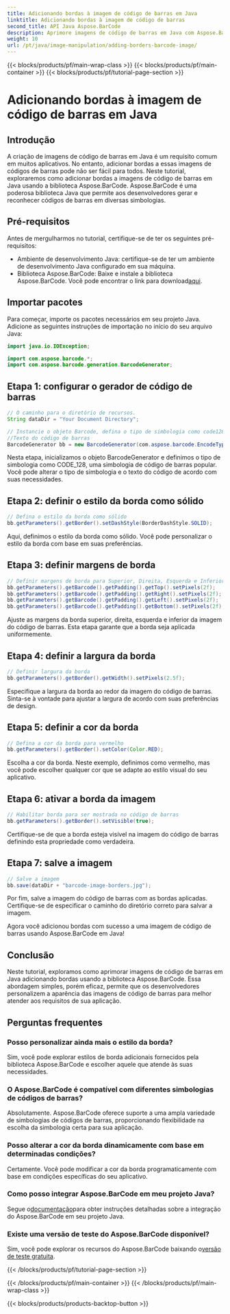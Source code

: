 ```yaml
---
title: Adicionando bordas à imagem de código de barras em Java
linktitle: Adicionando bordas à imagem de código de barras
second_title: API Java Aspose.BarCode
description: Aprimore imagens de código de barras em Java com Aspose.BarCode adicionando bordas personalizáveis. Siga este guia passo a passo para obter uma solução de código de barras visualmente atraente.
weight: 10
url: /pt/java/image-manipulation/adding-borders-barcode-image/
---
```


{{< blocks/products/pf/main-wrap-class >}}
{{< blocks/products/pf/main-container >}}
{{< blocks/products/pf/tutorial-page-section >}}

# Adicionando bordas à imagem de código de barras em Java


## Introdução

A criação de imagens de código de barras em Java é um requisito comum em muitos aplicativos. No entanto, adicionar bordas a essas imagens de códigos de barras pode não ser fácil para todos. Neste tutorial, exploraremos como adicionar bordas a imagens de código de barras em Java usando a biblioteca Aspose.BarCode. Aspose.BarCode é uma poderosa biblioteca Java que permite aos desenvolvedores gerar e reconhecer códigos de barras em diversas simbologias.

## Pré-requisitos

Antes de mergulharmos no tutorial, certifique-se de ter os seguintes pré-requisitos:

- Ambiente de desenvolvimento Java: certifique-se de ter um ambiente de desenvolvimento Java configurado em sua máquina.
- Biblioteca Aspose.BarCode: Baixe e instale a biblioteca Aspose.BarCode. Você pode encontrar o link para download[aqui](https://releases.aspose.com/barcode/java/).

## Importar pacotes

Para começar, importe os pacotes necessários em seu projeto Java. Adicione as seguintes instruções de importação no início do seu arquivo Java:

```java
import java.io.IOException;

import com.aspose.barcode.*;
import com.aspose.barcode.generation.BarcodeGenerator;
```

## Etapa 1: configurar o gerador de código de barras

```java
// O caminho para o diretório de recursos.
String dataDir = "Your Document Directory";

// Instancie o objeto Barcode, defina o tipo de simbologia como code128 e defina o
//Texto do código de barras
BarcodeGenerator bb = new BarcodeGenerator(com.aspose.barcode.EncodeTypes.CODE_128, "1234567");
```

Nesta etapa, inicializamos o objeto BarcodeGenerator e definimos o tipo de simbologia como CODE_128, uma simbologia de código de barras popular. Você pode alterar o tipo de simbologia e o texto do código de acordo com suas necessidades.

## Etapa 2: definir o estilo da borda como sólido

```java
// Defina o estilo da borda como sólido
bb.getParameters().getBorder().setDashStyle(BorderDashStyle.SOLID);
```

Aqui, definimos o estilo da borda como sólido. Você pode personalizar o estilo da borda com base em suas preferências.

## Etapa 3: definir margens de borda

```java
// Definir margens de borda para Superior, Direita, Esquerda e Inferior
bb.getParameters().getBarcode().getPadding().getTop().setPixels(2f);
bb.getParameters().getBarcode().getPadding().getRight().setPixels(2f);
bb.getParameters().getBarcode().getPadding().getLeft().setPixels(2f);
bb.getParameters().getBarcode().getPadding().getBottom().setPixels(2f);
```

Ajuste as margens da borda superior, direita, esquerda e inferior da imagem do código de barras. Esta etapa garante que a borda seja aplicada uniformemente.

## Etapa 4: definir a largura da borda

```java
// Definir largura da borda
bb.getParameters().getBorder().getWidth().setPixels(2.5f);
```

Especifique a largura da borda ao redor da imagem do código de barras. Sinta-se à vontade para ajustar a largura de acordo com suas preferências de design.

## Etapa 5: definir a cor da borda

```java
// Defina a cor da borda para vermelho
bb.getParameters().getBorder().setColor(Color.RED);
```

Escolha a cor da borda. Neste exemplo, definimos como vermelho, mas você pode escolher qualquer cor que se adapte ao estilo visual do seu aplicativo.

## Etapa 6: ativar a borda da imagem

```java
// Habilitar borda para ser mostrada no código de barras
bb.getParameters().getBorder().setVisible(true);
```

Certifique-se de que a borda esteja visível na imagem do código de barras definindo esta propriedade como verdadeira.

## Etapa 7: salve a imagem

```java
// Salve a imagem
bb.save(dataDir + "barcode-image-borders.jpg");
```

Por fim, salve a imagem do código de barras com as bordas aplicadas. Certifique-se de especificar o caminho do diretório correto para salvar a imagem.

Agora você adicionou bordas com sucesso a uma imagem de código de barras usando Aspose.BarCode em Java!

## Conclusão

Neste tutorial, exploramos como aprimorar imagens de código de barras em Java adicionando bordas usando a biblioteca Aspose.BarCode. Essa abordagem simples, porém eficaz, permite que os desenvolvedores personalizem a aparência das imagens de código de barras para melhor atender aos requisitos de sua aplicação.

## Perguntas frequentes

### Posso personalizar ainda mais o estilo da borda?
Sim, você pode explorar estilos de borda adicionais fornecidos pela biblioteca Aspose.BarCode e escolher aquele que atende às suas necessidades.

### O Aspose.BarCode é compatível com diferentes simbologias de códigos de barras?
Absolutamente. Aspose.BarCode oferece suporte a uma ampla variedade de simbologias de códigos de barras, proporcionando flexibilidade na escolha da simbologia certa para sua aplicação.

### Posso alterar a cor da borda dinamicamente com base em determinadas condições?
Certamente. Você pode modificar a cor da borda programaticamente com base em condições específicas do seu aplicativo.

### Como posso integrar Aspose.BarCode em meu projeto Java?
 Segue o[documentação](https://reference.aspose.com/barcode/java/)para obter instruções detalhadas sobre a integração do Aspose.BarCode em seu projeto Java.

### Existe uma versão de teste do Aspose.BarCode disponível?
 Sim, você pode explorar os recursos do Aspose.BarCode baixando o[versão de teste gratuita](https://releases.aspose.com/).

{{< /blocks/products/pf/tutorial-page-section >}}

{{< /blocks/products/pf/main-container >}}
{{< /blocks/products/pf/main-wrap-class >}}

{{< blocks/products/products-backtop-button >}}
